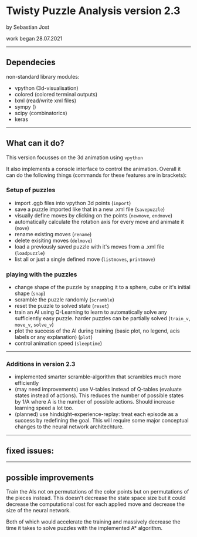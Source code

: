 # Twisty Puzzle Analysis version 2.3
by Sebastian Jost

work began 28.07.2021

-----

## Dependecies
non-standard library modules:
- vpython (3d-visualisation)
- colored (colored terminal outputs)
- lxml (read/write xml files)
- sympy ()
- scipy (combinatorics)
- keras

-----

## What can it do?
This version focusses on the 3d animation using `vpython`

It also implements a console interface to control the animation. Overall it can do the following things (commands for these features are in brackets):

### Setup of puzzles
 - import .ggb files into vpython 3d points (`import`)
 - save a puzzle imported like that in a new .xml file (`savepuzzle`)
 - visually define moves by clicking on the points (`newmove`, `endmove`)
 - automatically calculate the rotation axis for every move and animate it (`move`)
 - rename existing moves (`rename`)
 - delete exisiting moves (`delmove`)
 - load a previously saved puzzle with it's moves from a .xml file (`loadpuzzle`)
 - list all or just a single defined move (`listmoves`, `printmove`)

### playing with the puzzles
- change shape of the puzzle by snapping it to a sphere, cube or it's initial shape (`snap`)
- scramble the puzzle randomly (`scramble`)
- reset the puzzle to solved state (`reset`)
- train an AI using Q-Learning to learn to automatically solve any sufficiently easy puzzle. harder puzzles can be partially solved (`train_v`, `move_v`, `solve_v`)
- plot the success of the AI during training (basic plot, no legend, acis labels or any explanation) (`plot`)
- control animation speed (`sleeptime`)

-----

### Additions in version 2.3
- implemented smarter scramble-algorithm that scrambles much more efficiently
- (may need improvements) use V-tables instead of Q-tables (evaluate states instead of actions). This reduces the number of possible states by 1/A where A is the number of possible actions. Should increase learning speed a lot too.
- (planned) use hindsight-experience-replay: treat each episode as a success by redefining the goal. This will require some major conceptual changes to the neural network architechture.

-----

## fixed issues:

-----

## possible improvements

Train the AIs not on permutations of the color points but on permutations of the pieces instead. This doesn't decrease the state space size but it could decrease the computational cost for each applied move and decrease the size of the neural network.

Both of which would accelerate the training and massively decrease the time it takes to solve puzzles with the implemented A* algorithm.